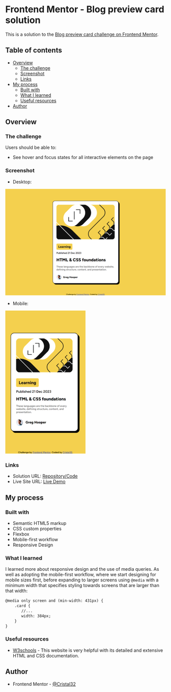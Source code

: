 # Frontend Mentor - Blog preview card solution

This is a solution to the [Blog preview card challenge on Frontend Mentor](https://www.frontendmentor.io/challenges/blog-preview-card-ckPaj01IcS).

## Table of contents

- [Overview](#overview)
  - [The challenge](#the-challenge)
  - [Screenshot](#screenshot)
  - [Links](#links)
- [My process](#my-process)
  - [Built with](#built-with)
  - [What I learned](#what-i-learned)
  - [Useful resources](#useful-resources)
- [Author](#author)

## Overview

### The challenge

Users should be able to:

- See hover and focus states for all interactive elements on the page

### Screenshot

- Desktop:

![](./screenshot.png)

- Mobile:

<img src="screenshotMobile.png" alt="Mobile screenshot" width="50%" />

### Links

- Solution URL: [Repository/Code](https://github.com/Cristal32/frontend-mentor-challenges/tree/main/solutions/02.%20blog-preview-card)
- Live Site URL: [Live Demo](https://cristal32.github.io/frontend-mentor-challenges/solutions/02.%20blog-preview-card/)

## My process

### Built with

- Semantic HTML5 markup
- CSS custom properties
- Flexbox
- Mobile-first workflow
- Responsive Design

### What I learned

I learned more about responsive design and the use of media queries. As well as adopting the mobile-first workflow, where we start designing for mobile sizes first, before expanding to larger screens using `@media` with a minimum width that specifies styling towards screens that are larger than that width:

```
@media only screen and (min-width: 431px) {
    .card {
       //...
       width: 384px;
    }
}
```

### Useful resources

- [W3schools](https://www.w3schools.com/css/css_rwd_intro.asp) - This website is very helpful with its detailed and extensive HTML and CSS documentation.

## Author

- Frontend Mentor - [@Cristal32](https://www.frontendmentor.io/profile/Cristal32)


